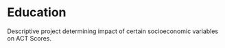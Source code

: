 # Education
Descriptive project determining impact of certain socioeconomic variables on ACT Scores.
